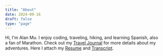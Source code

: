 ```yaml
---
title: "About"
date: 2024-09-16
draft: false
type: "page"
---
```


Hi, I'm Alan Mu. I enjoy coding, traveling, hiking, and learning Spanish, also a fan of Marathon.
Check out my [Travel Journal](/traveljournal) for more details about my adventures.
Here I attach my [Resume]( /files/resume.pdf) and [Transcript](/files/UIUCtranscript.pdf).